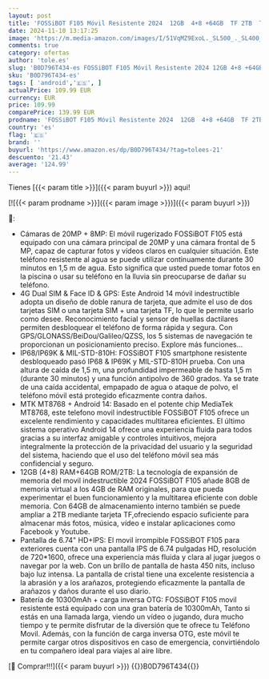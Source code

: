 ```yaml
---
layout: post
title: 'FOSSiBOT F105 Móvil Resistente 2024  12GB  4+8 +64GB  TF 2TB  Teléfono Irrompible  6.74" HD+IPS Movil Todoterreno  10300mAh  Android 14  Cámara 20MP+8MP  Dual 4G SIM/OTG/GPS/Face ID/Huella Dactilar'
date: 2024-11-10 13:17:25
image: 'https://m.media-amazon.com/images/I/51VqMZ9ExoL._SL500_._SL400_.jpg'
comments: true
category: ofertas
author: 'tole.es'
slug: 'B0D796T434-es FOSSiBOT F105 Móvil Resistente 2024 12GB 4+8 +64GB TF 2TB...'
sku: 'B0D796T434-es'
tags: [ 'android','🇪🇸', ]
actualPrice: 109.99 EUR
currency: EUR
price: 109.99
comparePrice: 139.99 EUR
prodname: 'FOSSiBOT F105 Móvil Resistente 2024  12GB  4+8 +64GB  TF 2TB  Teléfono Irrompible  6.74" HD+IPS Movil Todoterreno  10300mAh  Android 14  Cámara 20MP+8MP  Dual 4G SIM/OTG/GPS/Face ID/Huella Dactilar'
country: 'es'
flag: '🇪🇸'
brand: ''
buyurl: 'https://www.amazon.es/dp/B0D796T434/?tag=tolees-21'
descuento: '21.43'
average: '124.99'
---
```


Tienes [{{< param title >}}]({{< param buyurl >}}) aqui!

[![{{< param prodname >}}]({{< param image >}})]({{< param buyurl >}})

🔎:

- Cámaras de 20MP + 8MP: El móvil rugerizado FOSSiBOT F105 está equipado con una cámara principal de 20MP y una cámara frontal de 5 MP, capaz de capturar fotos y vídeos claros en cualquier situación. Este teléfono resistente al agua se puede utilizar continuamente durante 30 minutos en 1,5 m de agua. Esto significa que usted puede tomar fotos en la piscina o usar su teléfono en la lluvia sin preocuparse de dañar su teléfono.
- 4G Dual SIM & Face ID & GPS: Este Android 14 móvil indestructible adopta un diseño de doble ranura de tarjeta, que admite el uso de dos tarjetas SIM o una tarjeta SIM + una tarjeta TF, lo que le permite usarlo como desee. Reconocimiento facial y sensor de huellas dactilares permiten desbloquear el teléfono de forma rápida y segura. Con GPS/GLONASS/BeiDou/Galileo/QZSS, los 5 sistemas de navegación te proporcionan un posicionamiento preciso. Explore más funciones...
- IP68/IP69K & MIL-STD-810H: FOSSiBOT F105 smartphone resistente desbloqueado pasó IP68 & IP69K y MIL-STD-810H prueba. Con una altura de caída de 1,5 m, una profundidad impermeable de hasta 1,5 m (durante 30 minutos) y una función antipolvo de 360 grados. Ya se trate de una caída accidental, empapado de agua o ataque de polvo, el teléfono móvil está protegido eficazmente contra daños.
- MTK MT8768 + Android 14: Basado en el potente chip MediaTek MT8768, este telefono movil indestructible FOSSiBOT F105 ofrece un excelente rendimiento y capacidades multitarea eficientes. El último sistema operativo Android 14 ofrece una experiencia fluida para todos gracias a su interfaz amigable y controles intuitivos, mejora integralmente la protección de la privacidad del usuario y la seguridad del sistema, haciendo que el uso del teléfono móvil sea más confidencial y seguro.
- 12GB (4+8) RAM+64GB ROM/2TB: La tecnología de expansión de memoria del movil indestructible 2024 FOSSiBOT F105 añade 8GB de memoria virtual a los 4GB de RAM originales, para que pueda experimentar el buen funcionamiento y la multitarea eficiente con doble memoria. Con 64GB de almacenamiento interno también se puede ampliar a 2TB mediante tarjeta TF,ofreciendo espacio suficiente para almacenar más fotos, música, vídeo e instalar aplicaciones como Facebook y Youtube.
- Pantalla de 6.74" HD+IPS: El movil irrompible FOSSiBOT F105 para exteriores cuenta con una pantalla IPS de 6.74 pulgadas HD, resolución de 720*1600, ofrece una experiencia más fluida y clara al jugar juegos o navegar por la web. Con un brillo de pantalla de hasta 450 nits, incluso bajo luz intensa. La pantalla de cristal tiene una excelente resistencia a la abrasión y a los arañazos, protegiendo eficazmente la pantalla de arañazos y daños durante el uso diario.
- Batería de 10300mAh + carga inversa OTG: FOSSiBOT F105 movil resistente está equipado con una gran batería de 10300mAh, Tanto si estás en una llamada larga, viendo un vídeo o jugando, dura mucho tiempo y te permite disfrutar de la diversión que te ofrece tu Teléfono Movil. Además, con la función de carga inversa OTG, este móvil te permite cargar otros dispositivos en caso de emergencia, convirtiéndolo en tu compañero ideal para viajes al aire libre.

[🛒 Comprar!!!]({{< param buyurl >}})
{{<world>}}B0D796T434{{</world>}}
